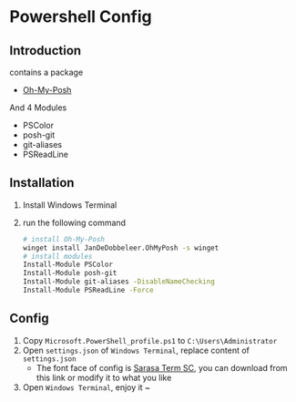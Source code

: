 # Powershell Config

## Introduction

contains a package

- [Oh-My-Posh](https://ohmyposh.dev/)

And 4 Modules

- PSColor
- posh-git
- git-aliases
- PSReadLine

## Installation

1. Install Windows Terminal

2. run the following command

   ```bash
   # install Oh-My-Posh
   winget install JanDeDobbeleer.OhMyPosh -s winget
   # install modules
   Install-Module PSColor
   Install-Module posh-git
   Install-Module git-aliases -DisableNameChecking
   Install-Module PSReadLine -Force
   ```

## Config

1. Copy `Microsoft.PowerShell_profile.ps1` to `C:\Users\Administrator`
2. Open `settings.json` of `Windows Terminal`, replace content of `settings.json`
   - The font face of config is [Sarasa Term SC](https://github.com/be5invis/Sarasa-Gothic), you can download from this link or modify it to what you like
3. Open `Windows Terminal`, enjoy it ~
